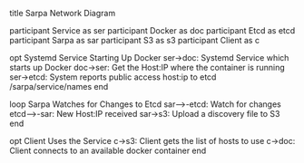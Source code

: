 title Sarpa Network Diagram

participant Service as ser
participant Docker as doc
participant Etcd as etcd
participant Sarpa as sar
participant S3 as s3
participant Client as c

opt Systemd Service Starting Up Docker
    ser->doc: Systemd Service which starts up Docker
    doc->ser: Get the Host:IP where the container is running
    ser->etcd: System reports public access host:ip to etcd /sarpa/service/names
end

loop Sarpa Watches for Changes to Etcd
    sar-->-etcd: Watch for changes
    etcd-->-sar: New Host:IP received
    sar->s3: Upload a discovery file to S3
end

opt Client Uses the Service
    c->s3: Client gets the list of hosts to use
    c->doc: Client connects to an available docker container
end